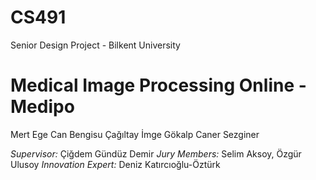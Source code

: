# CS491
Senior Design Project - Bilkent University

# Medical Image Processing Online - Medipo

Mert Ege Can
Bengisu Çağıltay
İmge Gökalp
Caner Sezginer


*Supervisor:* Çiğdem Gündüz Demir
*Jury Members:* Selim Aksoy, Özgür Ulusoy
*Innovation Expert:* Deniz Katırcıoğlu-Öztürk
